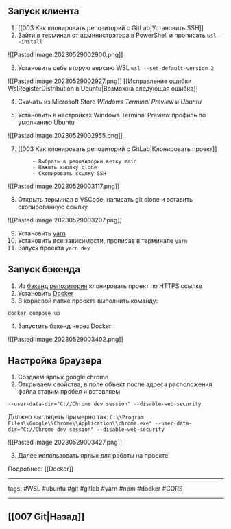 ## Запуск клиента

1. [[003 Как клонировать репозиторий с GitLab|Установить SSH]]
2. Зайти в терминал от администратора в PowerShell и прописать `wsl --install`

![[Pasted image 20230529002900.png]]

3. Установить себе вторую версию WSL `wsl --set-default-version 2`

![[Pasted image 20230529002927.png]]
[[Исправление ошибки WslRegisterDistribution в Ubuntu|Возможна следующая ошибка]]

4. Скачать из Microsoft Store _Windows Terminal Preview_ и _Ubuntu_

5. Установить в настройках Windows Terminal Preview профиль по умолчанию Ubuntu

![[Pasted image 20230529002955.png]]

7.  [[003 Как клонировать репозиторий с GitLab|Клонировать проект]]

```
        - Выбрать в репозитории ветку main
        - Нажать кнопку clone
        - Скопировать ссылку SSH
```

![[Pasted image 20230529003117.png]]

8. Открыть терминал в VSCode, написать git clone и вставить скопированную ссылку

![[Pasted image 20230529003207.png]]

9. Установить [yarn](https://yarnpkg.com/) 
10. Установить все зависимости, прописав в терминале `yarn`
11. Запуск проекта `yarn dev`

## Запуск бэкенда

1. Из [бэкенд репозитория](https://gitlab.com/de.pronin/p_dp_airline_1) клонировать проект по HTTPS ссылке
2. Установить [Docker](https://www.docker.com/)
3. В корневой папке проекта выполнить команду:

`docker compose up`

4. Запустить бэкенд через Docker:

![[Pasted image 20230529003402.png]]

## Настройка браузера

1. Создаем ярлык google chrome
2. Открываем свойства, в поле объект после адреса расположения файла ставим пробел и вставляем

`--user-data-dir="C://Chrome dev session" --disable-web-security`

Должно выглядеть примерно так: `C:\\Program Files\\Google\\Chrome\\Application\\chrome.exe" --user-data-dir="C://Chrome dev session" --disable-web-security`

![[Pasted image 20230529003427.png]]

3. Далее использовать ярлык для работы на проекте

Подробнее: [[Docker]]

____
tags: #WSL #ubuntu #git #gitlab #yarn #npm #docker #CORS 

_____

## [[007 Git|Назад]]